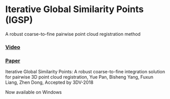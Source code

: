# Iterative Global Similarity Points (IGSP) 
A robust coarse-to-fine pairwise point cloud registration method 

### [Video](https://www.youtube.com/watch?v=kdAiYePkTQM)

### [Paper](https://arxiv.org/abs/1808.03899) 
Iterative Global Similarity Points: A robust coarse-to-fine integration solution for pairwise 3D point cloud registration, Yue Pan, Bisheng Yang, Fuxun Liang, Zhen Dong, Accepted by 3DV-2018 

Now available on Windows

